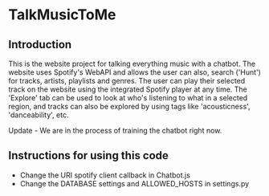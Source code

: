 # TalkMusicToMe

## Introduction
This is the website project for talking everything music with a chatbot. The website uses Spotify's WebAPI and allows the user can also, search ('Hunt') for tracks, artists, playlists and genres. The user can play their selected track on the website using the integrated Spotify player at any time. The 'Explore' tab can be used to look at who's listening to what in a selected region, and tracks can also be explored by using tags like 'acousticness', 'danceability', etc.

Update - We are in the process of training the chatbot right now.

## Instructions for using this code
- Change the URI spotify client callback in Chatbot.js
- Change the DATABASE settings and ALLOWED_HOSTS in settings.py
